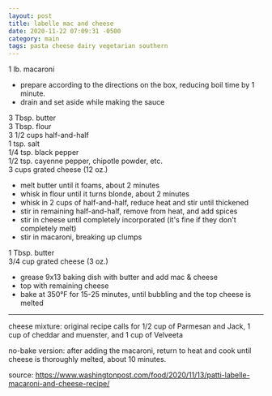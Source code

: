 ```yaml
---
layout: post
title: labelle mac and cheese
date: 2020-11-22 07:09:31 -0500
category: main
tags: pasta cheese dairy vegetarian southern
---
```


1 lb. macaroni
* prepare according to the directions on the box, reducing boil time by 1 minute.
* drain and set aside while making the sauce

3 Tbsp. butter  
3 Tbsp. flour  
3 1/2 cups half-and-half  
1 tsp. salt  
1/4 tsp. black pepper  
1/2 tsp. cayenne pepper, chipotle powder, etc.  
3 cups grated cheese (12 oz.)  
* melt butter until it foams, about 2 minutes
* whisk in flour until it turns blonde, about 2 minutes
* whisk in 2 cups of half-and-half, reduce heat and stir until thickened
* stir in remaining half-and-half, remove from heat, and add spices
* stir in cheese until completely incorporated (it's fine if they don't completely melt)
* stir in macaroni, breaking up clumps

1 Tbsp. butter  
3/4 cup grated cheese (3 oz.)  
* grease 9x13 baking dish with butter and add mac & cheese
* top with remaining cheese
* bake at 350°F for 15-25 minutes, until bubbling and the top cheese is melted

---

cheese mixture: original recipe calls for 1/2 cup of Parmesan and Jack, 1 cup of cheddar and muenster, and 1 cup of Velveeta

no-bake version: after adding the macaroni, return to heat and cook until cheese is thoroughly melted, about 10 minutes.

source: <https://www.washingtonpost.com/food/2020/11/13/patti-labelle-macaroni-and-cheese-recipe/>
